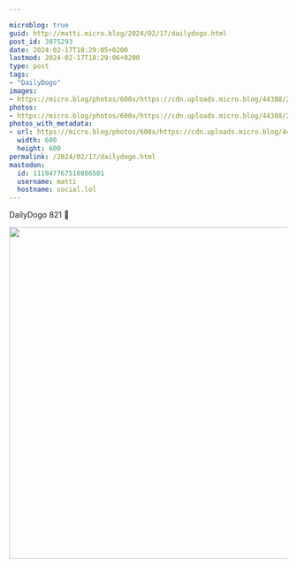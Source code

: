 ```yaml
---

microblog: true
guid: http://matti.micro.blog/2024/02/17/dailydogo.html
post_id: 3875293
date: 2024-02-17T18:29:05+0200
lastmod: 2024-02-17T18:29:06+0200
type: post
tags:
- "DailyDogo"
images:
- https://micro.blog/photos/600x/https://cdn.uploads.micro.blog/44388/2024/37a19b1b1a064a91a1d76b875f82b910.jpg
photos:
- https://micro.blog/photos/600x/https://cdn.uploads.micro.blog/44388/2024/37a19b1b1a064a91a1d76b875f82b910.jpg
photos_with_metadata:
- url: https://micro.blog/photos/600x/https://cdn.uploads.micro.blog/44388/2024/37a19b1b1a064a91a1d76b875f82b910.jpg
  width: 600
  height: 600
permalink: /2024/02/17/dailydogo.html
mastodon:
  id: 111947767510886501
  username: matti
  hostname: social.lol
---
```

DailyDogo 821 🐶

<img src="/media/uploads/2024/37a19b1b1a064a91a1d76b875f82b910.jpg" width="600" height="600" alt="" />
